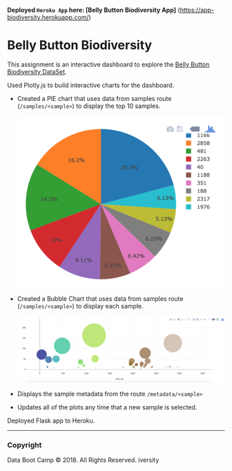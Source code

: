 **Deployed `Heroku App` here: [Belly Button Biodiversity App]** (https://app-biodiversity.herokuapp.com/)

# Belly Button Biodiversity

This assignment is an interactive dashboard to explore the [Belly Button Biodiversity DataSet](http://robdunnlab.com/projects/belly-button-biodiversity/).

Used Plotly.js to build interactive charts for the dashboard.

* Created a PIE chart that uses data from samples route (`/samples/<sample>`) to display the top 10 samples.

  ![PIE Chart](Images/pie_chart.png)

* Created a Bubble Chart that uses data from samples route (`/samples/<sample>`) to display each sample.

  ![Bubble Chart](Images/bubble_chart.png)

* Displays the sample metadata from the route `/metadata/<sample>`

* Updates all of the plots any time that a new sample is selected.

Deployed Flask app to Heroku.

- - -
### Copyright

Data Boot Camp © 2018. All Rights Reserved.
iversity

